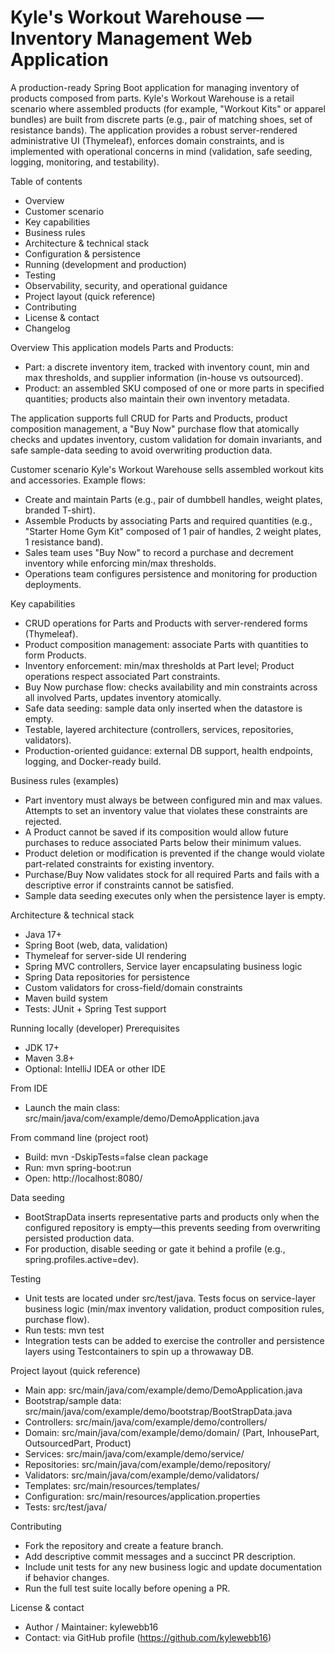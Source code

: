 # Kyle's Workout Warehouse — Inventory Management Web Application

A production-ready Spring Boot application for managing inventory of products composed from parts. Kyle's Workout Warehouse is a retail scenario where assembled products (for example, "Workout Kits" or apparel bundles) are built from discrete parts (e.g., pair of matching shoes, set of resistance bands). The application provides a robust server-rendered administrative UI (Thymeleaf), enforces domain constraints, and is implemented with operational concerns in mind (validation, safe seeding, logging, monitoring, and testability).

Table of contents
- Overview
- Customer scenario
- Key capabilities
- Business rules
- Architecture & technical stack
- Configuration & persistence
- Running (development and production)
- Testing
- Observability, security, and operational guidance
- Project layout (quick reference)
- Contributing
- License & contact
- Changelog

Overview
This application models Parts and Products:
- Part: a discrete inventory item, tracked with inventory count, min and max thresholds, and supplier information (in-house vs outsourced).
- Product: an assembled SKU composed of one or more parts in specified quantities; products also maintain their own inventory metadata.

The application supports full CRUD for Parts and Products, product composition management, a "Buy Now" purchase flow that atomically checks and updates inventory, custom validation for domain invariants, and safe sample-data seeding to avoid overwriting production data.

Customer scenario
Kyle's Workout Warehouse sells assembled workout kits and accessories. Example flows:
- Create and maintain Parts (e.g., pair of dumbbell handles, weight plates, branded T-shirt).
- Assemble Products by associating Parts and required quantities (e.g., "Starter Home Gym Kit" composed of 1 pair of handles, 2 weight plates, 1 resistance band).
- Sales team uses "Buy Now" to record a purchase and decrement inventory while enforcing min/max thresholds.
- Operations team configures persistence and monitoring for production deployments.

Key capabilities
- CRUD operations for Parts and Products with server-rendered forms (Thymeleaf).
- Product composition management: associate Parts with quantities to form Products.
- Inventory enforcement: min/max thresholds at Part level; Product operations respect associated Part constraints.
- Buy Now purchase flow: checks availability and min constraints across all involved Parts, updates inventory atomically.
- Safe data seeding: sample data only inserted when the datastore is empty.
- Testable, layered architecture (controllers, services, repositories, validators).
- Production-oriented guidance: external DB support, health endpoints, logging, and Docker-ready build.

Business rules (examples)
- Part inventory must always be between configured min and max values. Attempts to set an inventory value that violates these constraints are rejected.
- A Product cannot be saved if its composition would allow future purchases to reduce associated Parts below their minimum values.
- Product deletion or modification is prevented if the change would violate part-related constraints for existing inventory.
- Purchase/Buy Now validates stock for all required Parts and fails with a descriptive error if constraints cannot be satisfied.
- Sample data seeding executes only when the persistence layer is empty.

Architecture & technical stack
- Java 17+
- Spring Boot (web, data, validation)
- Thymeleaf for server-side UI rendering
- Spring MVC controllers, Service layer encapsulating business logic
- Spring Data repositories for persistence
- Custom validators for cross-field/domain constraints
- Maven build system
- Tests: JUnit + Spring Test support


Running locally (developer)
Prerequisites
- JDK 17+
- Maven 3.8+
- Optional: IntelliJ IDEA or other IDE

From IDE
- Launch the main class: src/main/java/com/example/demo/DemoApplication.java

From command line (project root)
- Build: mvn -DskipTests=false clean package
- Run: mvn spring-boot:run
- Open: http://localhost:8080/


Data seeding
- BootStrapData inserts representative parts and products only when the configured repository is empty—this prevents seeding from overwriting persisted production data.
- For production, disable seeding or gate it behind a profile (e.g., spring.profiles.active=dev).

Testing
- Unit tests are located under src/test/java. Tests focus on service-layer business logic (min/max inventory validation, product composition rules, purchase flow).
- Run tests: mvn test
- Integration tests can be added to exercise the controller and persistence layers using Testcontainers to spin up a throwaway DB.


Project layout (quick reference)
- Main app: src/main/java/com/example/demo/DemoApplication.java
- Bootstrap/sample data: src/main/java/com/example/demo/bootstrap/BootStrapData.java
- Controllers: src/main/java/com/example/demo/controllers/
- Domain: src/main/java/com/example/demo/domain/ (Part, InhousePart, OutsourcedPart, Product)
- Services: src/main/java/com/example/demo/service/
- Repositories: src/main/java/com/example/demo/repository/
- Validators: src/main/java/com/example/demo/validators/
- Templates: src/main/resources/templates/
- Configuration: src/main/resources/application.properties
- Tests: src/test/java/


Contributing
- Fork the repository and create a feature branch.
- Add descriptive commit messages and a succinct PR description.
- Include unit tests for any new business logic and update documentation if behavior changes.
- Run the full test suite locally before opening a PR.

License & contact
- Author / Maintainer: kylewebb16
- Contact: via GitHub profile (https://github.com/kylewebb16)

